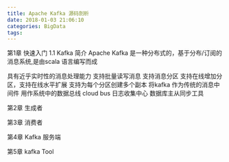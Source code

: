 ```yaml
---
title: Apache Kafka 源码剖析
date: 2018-01-03 21:06:10
categories: BigData
tags:
---
```


第1章 快速入门
1.1 Kafka 简介
Apache Kafka 是一种分布式的，基于分布/订阅的消息系统,是由scala 语言编写而成

具有近乎实时性的消息处理能力
支持批量读写消息
支持消息分区
支持在线增加分区，支持在线水平扩展
支持为每个分区创建多个副本
将kafka 作为传统的消息中间件
用作系统中的数据总线 cloud bus
日志收集中心
数据库主从同步工具


第2章 生成者

第3章 消费者

第4章 Kafka 服务端

第5章 kafka Tool

